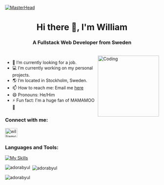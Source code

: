 [![MasterHead](https://repository-images.githubusercontent.com/588181932/e36ec678-7984-4cdd-8e4c-a3932772ff8e)]()
<h1 align="center">Hi there 👋, I'm William</h1>
<h3 align="center">A Fullstack Web Developer from Sweden</h3>

<br>
<img align="right" alt="Coding" width="200" src="https://user-images.githubusercontent.com/74038190/216649417-9acc58df-9186-4132-ad43-819a57babb67.gif">

- 🔭 I’m currently looking for a job.
- 💻 I’m currently working on my personal projects.
- 🌎 I’m located in Stockholm, Sweden.
- 📫 How to reach me: Email me <a href="mailto: williamcarlstrom@hotmail.com">here</a>
- 😄 Pronouns: He/Him
- ⚡ Fun fact: I'm a huge fan of MAMAMOO 🎵
<h3 align="left">Connect with me:</h3>

<p align="left">
<a href="https://linkedin.com/in/williamcarlstrom" target="blank"><img align="center" src="https://raw.githubusercontent.com/rahuldkjain/github-profile-readme-generator/master/src/images/icons/Social/linked-in-alt.svg" alt="williamcarlstrom" height="30" width="40" /></a>
</p>

<h3 align="left">Languages and Tools:</h3>

[![My Skills](https://skillicons.dev/icons?i=angular,bootstrap,css,docker,express,figma,git,html,js,jquery,laravel,mysql,mongodb,nodejs,ps,php,react,sass,tailwind,ts,vscode,vue)](https://skillicons.dev)


<p><img align="left" src="https://github-readme-stats.vercel.app/api/top-langs?username=adorabyul&show_icons=true&locale=en&layout=compact" alt="adorabyul" /></p>

<p>&nbsp;<img align="center" src="https://github-readme-stats.vercel.app/api?username=adorabyul&show_icons=true&locale=en" alt="adorabyul" /></p>

<p><img align="center" src="https://github-readme-streak-stats.herokuapp.com/?user=adorabyul&" alt="adorabyul" /></p>
